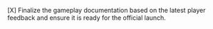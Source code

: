 [X] Finalize the gameplay documentation based on the latest player feedback and ensure it is ready for the official launch.